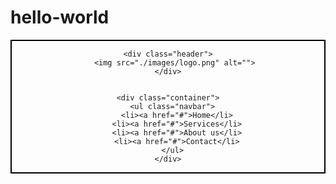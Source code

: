 # hello-world



<!DOCTYPE html>
<html>

<head>
  <meta charset="UTF-8">
  <meta name="viewport" content="width=device-width, initial-scale=1">
  <title>Alfa's Code</title>
  <style>
    header {
      border: 2px solid black
    }

    img {
      width: 100px;
    }

    .container {
      
      border: 3px solid red;
      display:block;
      width: 36%;
      margin: 10px auto;
    }
    
    
    .navbar{
      display: inline-block;
      width: 50%;;
    }
    
      .navbar li{
      display: inline-block;
      width: 50%;;
    }
    
      .navbar li a{
      display: inline-block;
      width: 400px;;
    }
    
    
  </style>
</head>

<body>
  <header>

   
    <div class="header">
       <img src="./images/logo.png" alt="">
    </div>


    <div class="container">
      <ul class="navbar">
        <li><a href="#">Home</li>
        <li><a href="#">Services</li>
        <li><a href="#">About us</li>
        <li><a href="#">Contact</li>
      </ul>
    </div>
  </header>


</body>

</html>
